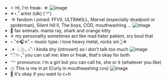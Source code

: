 - ✧ Hi, I'm freak-  ☆
![image](https://github.com/user-attachments/assets/16a66d9f-028a-4501-a0e2-4656e2582efd)
- ✶⋆.˚ artist (idk) (*´꒳`*) 
- ִ ࣪𖤐 fandom i joined: FFVII, ULTRAKILL, Marvel (especially deadpool or spiderman), Silent hill II, The boys, COD, mouthwashing ...
![image](https://github.com/user-attachments/assets/24dbe6a1-2547-4329-bbf8-bf68cce58f2b)
- 💞️ fav animals: manta ray, shark and orange kitty
- ✮ my personality sometimes act like mad hater patient, sry bout that
- ⋆.˚✮🎧✮˚.⋆ music type: i love heavy metal, rocks sm -͟͟͞☆
- .𖥔 ݁ ˖ִ ࣪⚝₊ ⊹˚: i kinda shy (introvert) so i don't talk too much
![image](https://github.com/user-attachments/assets/cd0b1ca2-591f-4f8a-b921-de05709ac654)
-  *ੈ✩‧₊˚ you can call me: klen or freak, that's okay for both
- 𓆝 pronounce: i'm a girl but you can call he, she or it (whatever you like)
- ⚝ This is me in pt (Curly in mouthwashing cos)
![image](https://github.com/user-attachments/assets/624b5eac-482d-4882-ae64-20c3c3418ae8)
- 🧷 it's okay if you want to c+h  
<!---
K1ent/K1ent is a ✨ special ✨ repository because its `README.md` (this file) appears on your GitHub profile.
You can click the Preview link to take a look at your changes.
--->
